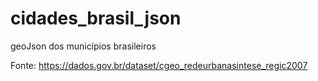 # cidades_brasil_json
geoJson dos municípios brasileiros

Fonte:
https://dados.gov.br/dataset/cgeo_redeurbanasintese_regic2007
